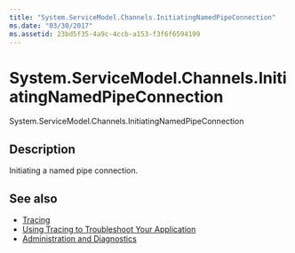 ```yaml
---
title: "System.ServiceModel.Channels.InitiatingNamedPipeConnection"
ms.date: "03/30/2017"
ms.assetid: 23bd5f35-4a9c-4ccb-a153-f3f6f6594199
---
```

# System.ServiceModel.Channels.InitiatingNamedPipeConnection
System.ServiceModel.Channels.InitiatingNamedPipeConnection  
  
## Description  
 Initiating a named pipe connection.  
  
## See also

- [Tracing](index.md)
- [Using Tracing to Troubleshoot Your Application](using-tracing-to-troubleshoot-your-application.md)
- [Administration and Diagnostics](../index.md)
